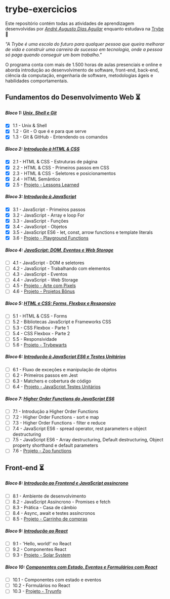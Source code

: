 # trybe-exercicios

Este repositório contém todas as atividades de aprendizagem desenvolvidas por _[André Augusto Dias Aguilar](https://www.linkedin.com/in/deguilar/)_ enquanto estudava na [Trybe](https://www.betrybe.com/) :rocket:

_"A Trybe é uma escola do futuro para qualquer pessoa que queira melhorar de vida e construir uma carreira de sucesso em tecnologia, onde a pessoa só paga quando conseguir um bom trabalho."_

O programa conta com mais de 1.500 horas de aulas presenciais e online e aborda introdução ao desenvolvimento de software, front-end, back-end, ciência da computação, engenharia de software, metodologias ágeis e habilidades comportamentais.

## Fundamentos do Desenvolvimento Web :hourglass_flowing_sand:

##### Bloco 1: [Unix, Shell e Git](https://github.com/deguilar/exercicios-trybe/tree/main/01-fundamentos/bloco-01-unix-shell-e-git)
- [x] 1.1 - Unix & Shell
- [x] 1.2 - Git - O que é e para que serve
- [x] 1.3 - Git & GitHub - Entendendo os comandos

##### Bloco 2: [Introdução à HTML & CSS](https://github.com/deguilar/exercicios-trybe/tree/main/01-fundamentos/bloco-02-introducao-a-html-e-css)
- [x] 2.1 - HTML & CSS - Estruturas de página
- [x] 2.2 - HTML & CSS - Primeiros passos em CSS
- [x] 2.3 - HTML & CSS - Seletores e posicionamentos
- [x] 2.4 - HTML Semântico
- [x] 2.5 - [Projeto - Lessons Learned](https://github.com/deguilar/exercicios-trybe/tree/main/01-fundamentos/bloco-02-introducao-a-html-e-css/dia-05-projeto-lessons-learned)

##### Bloco 3: [Introdução à JavaScript](https://github.com/deguilar/exercicios-trybe/tree/main/01-fundamentos/bloco-03-introducao-a-javascript)
- [x] 3.1 - JavaScript - Primeiros passos
- [x] 3.2 - JavaScript - Array e loop For
- [x] 3.3 - JavaScript - Funções
- [x] 3.4 - JavaScript - Objetos
- [x] 3.5 - JavaScript ES6 - let, const, arrow functions e template literals
- [x] 3.6 - [Projeto - Playground Functions](https://github.com/deguilar/exercicios-trybe/tree/main/01-fundamentos/bloco-03-introducao-a-javascript/dia-06-projeto-playground-functions)

##### Bloco 4: [JavaScript: DOM, Eventos e Web Storage](https://github.com/deguilar/exercicios-trybe/tree/main/01-fundamentos/bloco-04-javascript-dom-eventos-e-web-storage)
- [ ] 4.1 - JavaScript - DOM e seletores
- [ ] 4.2 - JavaScript - Trabalhando com elementos
- [ ] 4.3 - JavaScript - Eventos
- [ ] 4.4 - JavaScript - Web Storage
- [ ] 4.5 - [Projeto - Arte com Pixels](https://github.com/deguilar/exercicios-trybe/tree/main/01-fundamentos/bloco-04-javascript-dom-eventos-e-web-storage/dia-05-arte-com-pixels)
- [ ] 4.6 - [Projeto - Projetos Bônus](https://github.com/deguilar/exercicios-trybe/tree/main/01-fundamentos/bloco-04-javascript-dom-eventos-e-web-storage/dia-06-projetos-bonus)

##### Bloco 5: [HTML e CSS: Forms, Flexbox e Responsivo](https://github.com/deguilar/exercicios-trybe/tree/main/01-fundamentos/bloco-05-html-e-css-forms-flexbox-e-responsivo)
- [ ] 5.1 - HTML & CSS - Forms
- [ ] 5.2 - Bibliotecas JavaScript e Frameworks CSS
- [ ] 5.3 - CSS Flexbox - Parte 1
- [ ] 5.4 - CSS Flexbox - Parte 2
- [ ] 5.5 - Responsividade
- [ ] 5.6 - [Projeto - Trybewarts](https://github.com/deguilar/exercicios-trybe/tree/main/01-fundamentos/bloco-05-html-e-css-forms-flexbox-e-responsivo/dia-06-projeto-trybewarts)

##### Bloco 6: [Introdução à JavaScript ES6 e Testes Unitários](https://github.com/deguilar/exercicios-trybe/tree/main/01-fundamentos/bloco-06-introducao-a-javascript-es6-e-testes-unitarios)
- [ ] 6.1 - Fluxo de exceções e manipulação de objetos
- [ ] 6.2 - Primeiros passos em Jest
- [ ] 6.3 - Matchers e cobertura de código
- [ ] 6.4 - [Projeto - JavaScript Testes Unitários](https://github.com/deguilar/exercicios-trybe/tree/main/01-fundamentos/bloco-06-introducao-a-javascript-es6-e-testes-unitarios/dia-04-projeto-javascript-testes-unitarios)

##### Bloco 7: [Higher Order Functions do JavaScript ES6](https://github.com/deguilar/exercicios-trybe/tree/main/01-fundamentos/bloco-07-higher-order-functions-do-javascript-es6)
- [ ] 7.1 - Introdução a Higher Order Functions
- [ ] 7.2 - Higher Order Functions - sort e map
- [ ] 7.3 - Higher Order Functions - filter e reduce
- [ ] 7.4 - JavaScript ES6 - spread operator, rest parameters e object destructuring
- [ ] 7.5 - JavaScript ES6 - Array destructuring, Default destructuring, Object property shorthand e default parameters
- [ ] 7.6 - [Projeto - Zoo functions](https://github.com/deguilar/exercicios-trybe/tree/main/01-fundamentos/bloco-07-higher-order-functions-do-javascript-es6/dia-06-projeto-zoo-functions)

## Front-end :hourglass_flowing_sand:

##### Bloco 8: [Introdução ao Frontend e JavaScript assíncrono](https://github.com/deguilar/exercicios-trybe/tree/main/02-front-end/bloco-08-introducao-ao-front-end-e-javascript-assincrono)
- [ ] 8.1 - Ambiente de desenvolvimento
- [ ] 8.2 - JavaScript Assíncrono - Promises e fetch
- [ ] 8.3 - Prática - Casa de câmbio
- [ ] 8.4 - Async, await e testes assíncronos
- [ ] 8.5 - [Projeto - Carrinho de compras](https://github.com/deguilar/exercicios-trybe/tree/main/02-front-end/bloco-08-introducao-ao-front-end-e-javascript-assincrono/dia-05-projeto-carrinho-de-compras)

##### Bloco 9: [Introdução ao React](https://github.com/deguilar/exercicios-trybe/tree/main/02-front-end/bloco-09-introducao-ao-react)
- [ ] 9.1 - 'Hello, world!' no React
- [ ] 9.2 - Componentes React
- [ ] 9.3 - [Projeto - Solar System](https://github.com/deguilar/exercicios-trybe/tree/main/02-front-end/bloco-09-introducao-ao-react/dia-03-projeto-solar-system)

##### Bloco 10: [Componentes com Estado, Eventos e Formulários com React](https://github.com/deguilar/exercicios-trybe/tree/main/02-front-end/bloco-10-componentes-com-estado-eventos-e-formularios-com-react)
- [ ] 10.1 - Componentes com estado e eventos
- [ ] 10.2 - Formulários no React
- [ ] 10.3 - [Projeto - Tryunfo](https://github.com/deguilar/exercicios-trybe/tree/main/02-front-end/bloco-10-componentes-com-estado-eventos-e-formularios-com-react/dia-03-projeto-tryunfo)
